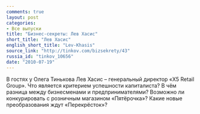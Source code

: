 ```yaml
---
comments: true
layout: post
categories:
- Все выпуски
title: "Бизнес-секреты: Лев Хасис"
short_title: "Лев Хасис"
english_short_title: "Lev-Khasis"
source_link: "http://tinkov.com/bizsekrety/43"
russia_id: "tinkov_10656"
date: "2010-07-19"
---
```

В гостях у Олега Тинькова Лев Хасис – генеральный директор «X5 Retail Group». Что является критерием успешности капиталиста? В чём разница между бизнесменами и предпринимателями? Возможно ли конкурировать с розничным магазином «Пятёрочка»? Какие новые преобразования ждут «Перекрёсток»?
